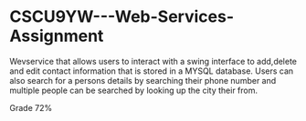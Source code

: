 # CSCU9YW---Web-Services-Assignment

Wevservice that allows users to interact with a swing interface to add,delete and edit contact information that is stored in a MYSQL database. Users can also search for a persons details by searching their phone number and multiple people can be searched by looking up the city their from.

Grade 72%
